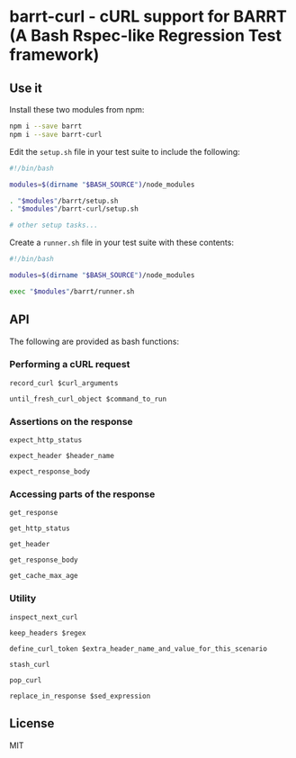 # barrt-curl - cURL support for BARRT (A Bash Rspec-like Regression Test framework)

## Use it

Install these two modules from npm:

```sh
npm i --save barrt
npm i --save barrt-curl
```

Edit the `setup.sh` file in your test suite to include the following:

```sh
#!/bin/bash

modules=$(dirname "$BASH_SOURCE")/node_modules

. "$modules"/barrt/setup.sh
. "$modules"/barrt-curl/setup.sh

# other setup tasks...
```

Create a `runner.sh` file in your test suite with these contents:

```sh
#!/bin/bash

modules=$(dirname "$BASH_SOURCE")/node_modules

exec "$modules"/barrt/runner.sh
```

## API

The following are provided as bash functions:

### Performing a cURL request

`record_curl $curl_arguments`

`until_fresh_curl_object $command_to_run`

### Assertions on the response

`expect_http_status`

`expect_header $header_name`

`expect_response_body`

### Accessing parts of the response

`get_response`

`get_http_status`

`get_header`

`get_response_body`

`get_cache_max_age`

### Utility

`inspect_next_curl`

`keep_headers $regex`

`define_curl_token $extra_header_name_and_value_for_this_scenario`

`stash_curl`

`pop_curl`

`replace_in_response $sed_expression`

## License

MIT
